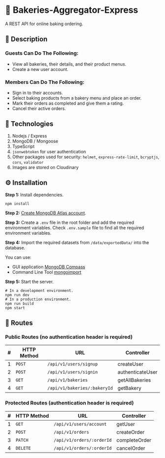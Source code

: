 # 🚀 Bakeries-Aggregator-Express

A REST API for online baking ordering.

## 📝 Description

### Guests Can Do The Following:

- View all bakeries, their details, and their product menus.
- Create a new user account.

### Members Can Do The Following:

- Sign in to their accounts.
- Select baking products from a bakery menu and place an order.
- Mark their orders as completed and give them a rating.
- Cancel their active orders.

## 💎 Technologies

1. Nodejs / Express
2. MongoDB / Mongoose
3. TypeScript
4. `jsonwebtoken` for user authentication
5. Other packages used for security: `helmet`, `express-rate-limit`, `bcryptjs`, `cors`, `validator`
6. Images are stored on Cloudinary

## ⚙️ Installation

**Step 1:** Install dependencies.

```shell
npm install
```

**Step 2:** [Create MongoDB Atlas account](https://www.mongodb.com/docs/atlas/tutorial/create-atlas-account/).

**Step 3:** Create a `.env` file in the root folder and add the required environment variables. Check `.env.sample` file to find all the required environment variables.

**Step 4:** Import the required datasets from `/data/exportedData/` into the database.

You can use:

- GUI application [MongoDB Compass](https://www.mongodb.com/products/compass)
- Command Line Tool [mongoimport](https://www.mongodb.com/docs/database-tools/mongoimport/)

**Step 5:** Start the server.

```shell
# In a development environment.
npm run dev
# In a production environment.
npm run build
npm start
```

## 🚥 Routes

### Public Routes (no authentication header is required)

| #   | HTTP Method | URL                          | Controller       |
| --- | ----------- | ---------------------------- | ---------------- |
| 1   | `POST`      | `/api/v1/users/signup`       | createUser       |
| 2   | `POST`      | `/api/v1/users/signin`       | authenticateUser |
| 3   | `GET`       | `/api/v1/bakeries`           | getAllBakeries   |
| 4   | `GET`       | `/api/v1/bakeries/:bakeryId` | getBakery        |

### Protected Routes (authentication header is required)

| #   | HTTP Method | URL                       | Controller    |
| --- | ----------- | ------------------------- | ------------- |
| 1   | `GET`       | `/api/v1/users/account`   | getUser       |
| 2   | `POST`      | `/api/v1/orders`          | createOrder   |
| 3   | `PATCH`     | `/api/v1/orders/:orderId` | completeOrder |
| 4   | `DELETE`    | `/api/v1/orders/:orderId` | cancelOrder   |
